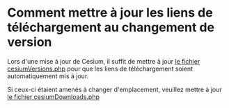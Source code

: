 Comment mettre à jour les liens de téléchargement au changement de version
===

Lors d'une mise à jour de Cesium, il suffit de mettre à jour [le fichier cesiumVersions.php](cesiumVersions.php) pour que les liens de téléchargement soient automatiquement mis à jour.

Si ceux-ci étaient amenés à changer d'emplacement, veuillez mettre à jour [le fichier cesiumDownloads.php](cesiumDownloads.php)


